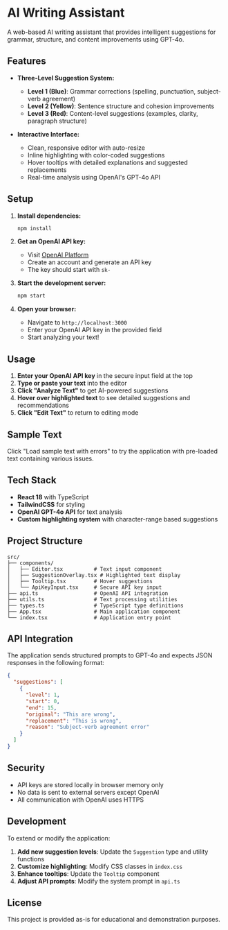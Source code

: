 # AI Writing Assistant

A web-based AI writing assistant that provides intelligent suggestions for grammar, structure, and content improvements using GPT-4o.

## Features

- **Three-Level Suggestion System:**
  - **Level 1 (Blue)**: Grammar corrections (spelling, punctuation, subject-verb agreement)
  - **Level 2 (Yellow)**: Sentence structure and cohesion improvements
  - **Level 3 (Red)**: Content-level suggestions (examples, clarity, paragraph structure)

- **Interactive Interface:**
  - Clean, responsive editor with auto-resize
  - Inline highlighting with color-coded suggestions
  - Hover tooltips with detailed explanations and suggested replacements
  - Real-time analysis using OpenAI's GPT-4o API

## Setup

1. **Install dependencies:**
   ```bash
   npm install
   ```

2. **Get an OpenAI API key:**
   - Visit [OpenAI Platform](https://platform.openai.com/api-keys)
   - Create an account and generate an API key
   - The key should start with `sk-`

3. **Start the development server:**
   ```bash
   npm start
   ```

4. **Open your browser:**
   - Navigate to `http://localhost:3000`
   - Enter your OpenAI API key in the provided field
   - Start analyzing your text!

## Usage

1. **Enter your OpenAI API key** in the secure input field at the top
2. **Type or paste your text** into the editor
3. **Click "Analyze Text"** to get AI-powered suggestions
4. **Hover over highlighted text** to see detailed suggestions and recommendations
5. **Click "Edit Text"** to return to editing mode

## Sample Text

Click "Load sample text with errors" to try the application with pre-loaded text containing various issues.

## Tech Stack

- **React 18** with TypeScript
- **TailwindCSS** for styling
- **OpenAI GPT-4o API** for text analysis
- **Custom highlighting system** with character-range based suggestions

## Project Structure

```
src/
├── components/
│   ├── Editor.tsx          # Text input component
│   ├── SuggestionOverlay.tsx # Highlighted text display
│   ├── Tooltip.tsx         # Hover suggestions
│   └── ApiKeyInput.tsx     # Secure API key input
├── api.ts                  # OpenAI API integration  
├── utils.ts                # Text processing utilities
├── types.ts                # TypeScript type definitions
├── App.tsx                 # Main application component
└── index.tsx               # Application entry point
```

## API Integration

The application sends structured prompts to GPT-4o and expects JSON responses in the following format:

```json
{
  "suggestions": [
    {
      "level": 1,
      "start": 0,
      "end": 15,
      "original": "This are wrong",
      "replacement": "This is wrong",
      "reason": "Subject-verb agreement error"
    }
  ]
}
```

## Security

- API keys are stored locally in browser memory only
- No data is sent to external servers except OpenAI
- All communication with OpenAI uses HTTPS

## Development

To extend or modify the application:

1. **Add new suggestion levels**: Update the `Suggestion` type and utility functions
2. **Customize highlighting**: Modify CSS classes in `index.css`
3. **Enhance tooltips**: Update the `Tooltip` component
4. **Adjust API prompts**: Modify the system prompt in `api.ts`

## License

This project is provided as-is for educational and demonstration purposes. 